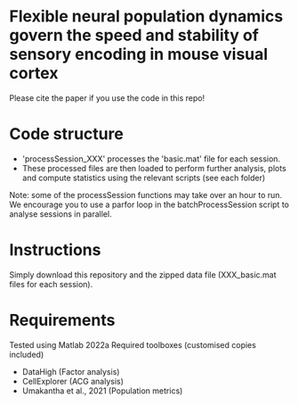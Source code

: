 # Flexible neural population dynamics govern the speed and stability of sensory encoding in mouse visual cortex

Please cite the paper if you use the code in this repo!

# Code structure

- 'processSession_XXX' processes the 'basic.mat' file for each session.
- These processed files are then loaded to perform further analysis, plots and compute statistics using the relevant scripts (see each folder)

Note: some of the processSession functions may take over an hour to run. We encourage you to use a parfor loop in the batchProcessSession script to analyse sessions in parallel.

# Instructions
Simply download this repository and the zipped data file (XXX_basic.mat files for each session).

# Requirements
Tested using Matlab 2022a
Required toolboxes (customised copies included)
- DataHigh (Factor analysis)
- CellExplorer (ACG analysis)
- Umakantha et al., 2021 (Population metrics)

